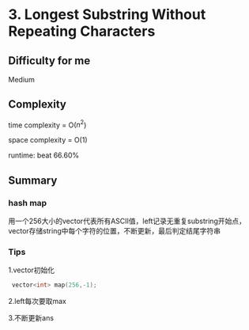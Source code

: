 # 3. Longest Substring Without Repeating Characters
## Difficulty for me
Medium

## Complexity
time complexity = O($n^2$)

space complexity = O(1)

runtime: beat 66.60%

## Summary
### hash map
用一个256大小的vector代表所有ASCII值，left记录无重复substring开始点，vector存储string中每个字符的位置，不断更新，最后判定结尾字符串

### Tips

1.vector初始化

```C++
 vector<int> map(256,-1);
```

2.left每次要取max

3.不断更新ans
